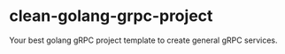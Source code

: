 # clean-golang-grpc-project
Your best golang gRPC project template to create general gRPC services.
